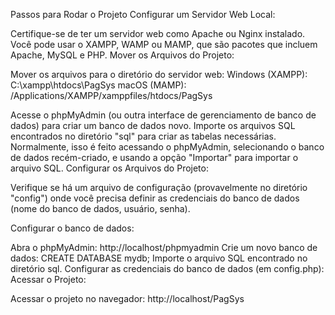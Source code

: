 Passos para Rodar o Projeto
Configurar um Servidor Web Local:

Certifique-se de ter um servidor web como Apache ou Nginx instalado. Você pode usar o XAMPP, WAMP ou MAMP, que são pacotes que incluem Apache, MySQL e PHP.
Mover os Arquivos do Projeto:

Mover os arquivos para o diretório do servidor web:
Windows (XAMPP): C:\xampp\htdocs\PagSys
macOS (MAMP): /Applications/XAMPP/xamppfiles/htdocs/PagSys

Acesse o phpMyAdmin (ou outra interface de gerenciamento de banco de dados) para criar um banco de dados novo.
Importe os arquivos SQL encontrados no diretório "sql" para criar as tabelas necessárias. Normalmente, isso é feito acessando o phpMyAdmin, selecionando o banco de dados recém-criado, e usando a opção "Importar" para importar o arquivo SQL.
Configurar os Arquivos do Projeto:

Verifique se há um arquivo de configuração (provavelmente no diretório "config") onde você precisa definir as credenciais do banco de dados (nome do banco de dados, usuário, senha).

Configurar o banco de dados:

Abra o phpMyAdmin: http://localhost/phpmyadmin
Crie um novo banco de dados: CREATE DATABASE mydb;
Importe o arquivo SQL encontrado no diretório sql.
Configurar as credenciais do banco de dados (em config.php):
Acessar o Projeto:

Acessar o projeto no navegador:
http://localhost/PagSys
